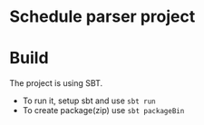 Schedule parser project
====================

# Build

The project is using SBT.
* To run it, setup sbt and use `sbt run`
* To create package(zip) use `sbt packageBin`